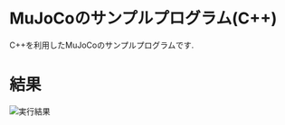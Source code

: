 # MuJoCoのサンプルプログラム(C++)

C++を利用したMuJoCoのサンプルプログラムです.

# 結果

![実行結果](img/MuJoCo_サンプルプログラム動画_床追加_編集後.gif)
